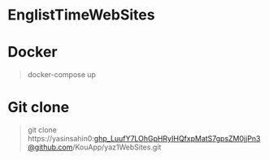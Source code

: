 # EnglistTimeWebSites

# Docker

>docker-compose up

# Git clone

> git clone https://yasinsahin0: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@github.com/KouApp/yaz1WebSites.git
